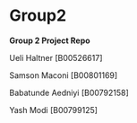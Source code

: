# Group2
**Group 2 Project Repo**	

Ueli Haltner      [B00526617]

Samson Maconi     [B00801169] 

Babatunde Aedniyi [B00792158]  

Yash Modi [B00799125]
